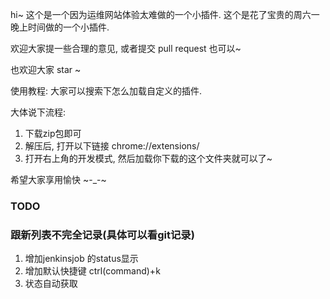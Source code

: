 hi~
这个是一个因为运维网站体验太难做的一个小插件.
这个是花了宝贵的周六一晚上时间做的一个小插件.

欢迎大家提一些合理的意见, 或者提交 pull request 也可以~

也欢迎大家 star ~

使用教程: 大家可以搜索下怎么加载自定义的插件.

大体说下流程:
1. 下载zip包即可
2. 解压后, 打开以下链接 chrome://extensions/
3. 打开右上角的开发模式, 然后加载你下载的这个文件夹就可以了~

希望大家享用愉快 ~-_-~

### TODO


### 跟新列表不完全记录(具体可以看git记录)
1. 增加jenkinsjob 的status显示
2. 增加默认快捷键 ctrl(command)+k
3. 状态自动获取
